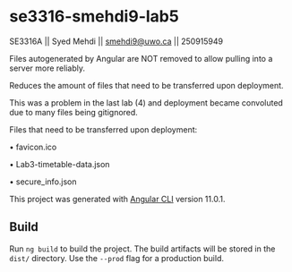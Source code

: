 # se3316-smehdi9-lab5
SE3316A || Syed Mehdi || smehdi9@uwo.ca || 250915949

Files autogenerated by Angular are NOT removed to allow pulling into a server more reliably.

Reduces the amount of files that need to be transferred upon deployment.

This was a problem in the last lab (4) and deployment became convoluted due to many files being gitignored.

Files that need to be transferred upon deployment:

 • favicon.ico

 • Lab3-timetable-data.json

 • secure_info.json
 


This project was generated with [Angular CLI](https://github.com/angular/angular-cli) version 11.0.1.

## Build

Run `ng build` to build the project. The build artifacts will be stored in the `dist/` directory. Use the `--prod` flag for a production build.
